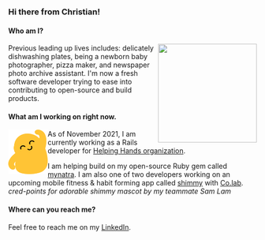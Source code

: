### Hi there from Christian!
#### Who am I?
<img align='right' width="200" height="200" src='https://media-exp1.licdn.com/dms/image/C5603AQFLgJGOQh0e1g/profile-displayphoto-shrink_800_800/0/1627672534869?e=1640217600&v=beta&t=tDEYqRMYBfxCRcZiu6vmV-Bx0tgtbbynkzy0uUnplmI'>
Previous leading up lives includes: delicately dishwashing plates, being a newborn baby photographer, pizza maker, and newspaper photo archive assistant. I'm now a fresh software developer trying to ease into contributing to open-source and build products. 

#### What am I working on right now.
<img align='left' width='80' height='90' src='https://github.com/Co-Lab-You-Belong-in-Tech/shimmy/blob/main/shimmy.png'>

As of November 2021, I am currently working as a Rails developer for [Helping Hands organization](https://helpinghandsapp.com/).

I am helping build on my open-source Ruby gem called [mynatra](https://github.com/christianarab/mynatra). I am also one of two developers working on an upcoming mobile fitness & habit forming app called 
[shimmy](https://github.com/Co-Lab-You-Belong-in-Tech/shimmy) 
with [Co.lab](https://www.joincolab.io/). \
_cred-points for adorable shimmy mascot by my teammate Sam Lam_

#### Where can you reach me?

Feel free to reach me on my [LinkedIn](https://www.linkedin.com/in/christianarab/).
